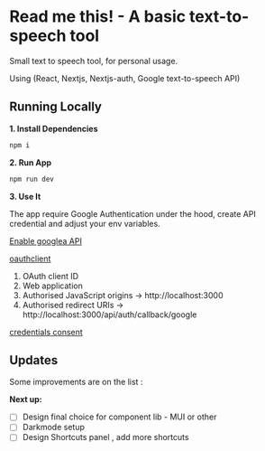 # Read me this! - A basic text-to-speech tool

Small text to speech tool, for personal usage.

Using (React, Nextjs, Nextjs-auth, Google text-to-speech API)

## Running Locally

**1. Install Dependencies**

```bash
npm i
```

**2. Run App**

```bash
npm run dev
```

**3. Use It**

The app require Google Authentication under the hood, create API credential and adjust your env variables.

[Enable googlea API](https://console.cloud.google.com/apis/library/speech.googleapis.com)

[oauthclient](https://console.cloud.google.com/apis/credentials/oauthclient)

1.  OAuth client ID
2.  Web application
3.  Authorised JavaScript origins -> http://localhost:3000
4.  Authorised redirect URIs -> http://localhost:3000/api/auth/callback/google

[credentials consent](https://console.cloud.google.com/apis/credentials/consent)

## Updates

Some improvements are on the list :

**Next up:**

- [ ] Design final choice for component lib - MUI or other
- [ ] Darkmode setup
- [ ] Design Shortcuts panel , add more shortcuts